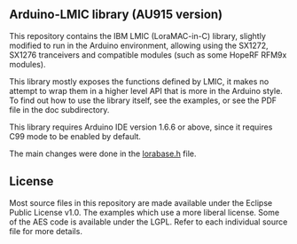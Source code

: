 ## Arduino-LMIC library (AU915 version)

This repository contains the IBM LMIC (LoraMAC-in-C) library, slightly modified to run in the Arduino environment, allowing using the SX1272, SX1276 tranceivers and compatible modules (such as some HopeRF RFM9x modules).

This library mostly exposes the functions defined by LMIC, it makes no attempt to wrap them in a higher level API that is more in the Arduino style. To find out how to use the library itself, see the examples, or see the PDF file in the doc subdirectory.

This library requires Arduino IDE version 1.6.6 or above, since it requires C99 mode to be enabled by default.

The main changes were done in the [lorabase.h](https://github.com/eron93br/lora-concentrator/blob/master/src/lmic/lorabase.h) file.

License
-------
Most source files in this repository are made available under the
Eclipse Public License v1.0. The examples which use a more liberal
license. Some of the AES code is available under the LGPL. Refer to each
individual source file for more details.
